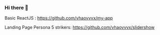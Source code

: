 ### Hi there 👋
Basic ReactJS : 
https://github.com/vhaovvvx/my-app

Landing Page Persona 5 strikers: 
https://github.com/vhaovvvx/slidershow

<!--
**vhaovvvx/vhaovvvx** is a ✨ _special_ ✨ repository because its `README.md` (this file) appears on your GitHub profile.

Here are some ideas to get you started:

- 🔭 I’m currently working on ...
- 🌱 I’m currently learning ...
- 👯 I’m looking to collaborate on ...
- 🤔 I’m looking for help with ...
- 💬 Ask me about ...
- 📫 How to reach me: ...
- 😄 Pronouns: ...
- ⚡ Fun fact: ...
-->
